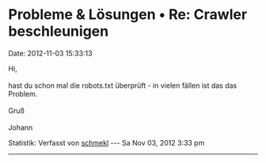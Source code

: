Probleme & Lösungen • Re: Crawler beschleunigen
===============================================

Date: 2012-11-03 15:33:13

Hi,\
\
hast du schon mal die robots.txt überprüft - in vielen fällen ist das
das Problem.\
\
Gruß\
\
Johann

Statistik: Verfasst von
[schmekl](http://forum.yacy-websuche.de/memberlist.php?mode=viewprofile&u=8841)
--- Sa Nov 03, 2012 3:33 pm

------------------------------------------------------------------------

